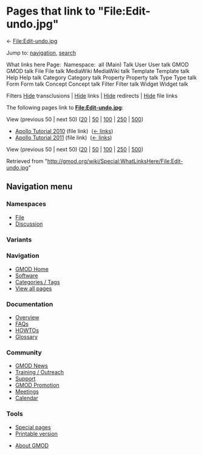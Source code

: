 <div id="mw-page-base" class="noprint">

</div>

<div id="mw-head-base" class="noprint">

</div>

<div id="content" class="mw-body" role="main">

<span id="top"></span>

<div id="mw-js-message" style="display:none;">

</div>



# <span dir="auto">Pages that link to "File:Edit-undo.jpg"</span>

<div id="bodyContent">

<div id="contentSub">

← [File:Edit-undo.jpg](/wiki/File:Edit-undo.jpg "File:Edit-undo.jpg")

</div>

<div id="jump-to-nav" class="mw-jump">

Jump to: [navigation](#mw-navigation), [search](#p-search)

</div>

<div id="mw-content-text">

What links here Page:  Namespace:  all (Main) Talk User User talk GMOD
GMOD talk File File talk MediaWiki MediaWiki talk Template Template talk
Help Help talk Category Category talk Property Property talk Type Type
talk Form Form talk Concept Concept talk Filter Filter talk Widget
Widget talk

Filters
[Hide](/mediawiki/index.php?title=Special:WhatLinksHere/File:Edit-undo.jpg&hidetrans=1 "Special:WhatLinksHere/File:Edit-undo.jpg")
transclusions \|
[Hide](/mediawiki/index.php?title=Special:WhatLinksHere/File:Edit-undo.jpg&hidelinks=1 "Special:WhatLinksHere/File:Edit-undo.jpg")
links \|
[Hide](/mediawiki/index.php?title=Special:WhatLinksHere/File:Edit-undo.jpg&hideredirs=1 "Special:WhatLinksHere/File:Edit-undo.jpg")
redirects \|
[Hide](/mediawiki/index.php?title=Special:WhatLinksHere/File:Edit-undo.jpg&hideimages=1 "Special:WhatLinksHere/File:Edit-undo.jpg")
file links

The following pages link to
**[File:Edit-undo.jpg](/wiki/File:Edit-undo.jpg "File:Edit-undo.jpg")**:

View (previous 50 \| next 50)
([20](/mediawiki/index.php?title=Special:WhatLinksHere/File:Edit-undo.jpg&limit=20 "Special:WhatLinksHere/File:Edit-undo.jpg")
\|
[50](/mediawiki/index.php?title=Special:WhatLinksHere/File:Edit-undo.jpg&limit=50 "Special:WhatLinksHere/File:Edit-undo.jpg")
\|
[100](/mediawiki/index.php?title=Special:WhatLinksHere/File:Edit-undo.jpg&limit=100 "Special:WhatLinksHere/File:Edit-undo.jpg")
\|
[250](/mediawiki/index.php?title=Special:WhatLinksHere/File:Edit-undo.jpg&limit=250 "Special:WhatLinksHere/File:Edit-undo.jpg")
\|
[500](/mediawiki/index.php?title=Special:WhatLinksHere/File:Edit-undo.jpg&limit=500 "Special:WhatLinksHere/File:Edit-undo.jpg"))

- [Apollo Tutorial
  2010](/wiki/Apollo_Tutorial_2010 "Apollo Tutorial 2010") (file link) ‎
  <span class="mw-whatlinkshere-tools">([←
  links](/mediawiki/index.php?title=Special:WhatLinksHere&target=Apollo+Tutorial+2010 "Special:WhatLinksHere"))</span>
- [Apollo Tutorial
  2011](/wiki/Apollo_Tutorial_2011 "Apollo Tutorial 2011") (file link) ‎
  <span class="mw-whatlinkshere-tools">([←
  links](/mediawiki/index.php?title=Special:WhatLinksHere&target=Apollo+Tutorial+2011 "Special:WhatLinksHere"))</span>

View (previous 50 \| next 50)
([20](/mediawiki/index.php?title=Special:WhatLinksHere/File:Edit-undo.jpg&limit=20 "Special:WhatLinksHere/File:Edit-undo.jpg")
\|
[50](/mediawiki/index.php?title=Special:WhatLinksHere/File:Edit-undo.jpg&limit=50 "Special:WhatLinksHere/File:Edit-undo.jpg")
\|
[100](/mediawiki/index.php?title=Special:WhatLinksHere/File:Edit-undo.jpg&limit=100 "Special:WhatLinksHere/File:Edit-undo.jpg")
\|
[250](/mediawiki/index.php?title=Special:WhatLinksHere/File:Edit-undo.jpg&limit=250 "Special:WhatLinksHere/File:Edit-undo.jpg")
\|
[500](/mediawiki/index.php?title=Special:WhatLinksHere/File:Edit-undo.jpg&limit=500 "Special:WhatLinksHere/File:Edit-undo.jpg"))

</div>

<div class="printfooter">

Retrieved from
"<http://gmod.org/wiki/Special:WhatLinksHere/File:Edit-undo.jpg>"

</div>

<div id="catlinks" class="catlinks catlinks-allhidden">

</div>

<div class="visualClear">

</div>

</div>

</div>

<div id="mw-navigation">

## Navigation menu

<div id="mw-head">



<div id="left-navigation">

<div id="p-namespaces" class="vectorTabs" role="navigation"
aria-labelledby="p-namespaces-label">

### Namespaces

- <span id="ca-nstab-image"><a href="/wiki/File:Edit-undo.jpg" accesskey="c"
  title="View the file page [c]">File</a></span>
- <span id="ca-talk"><a
  href="/mediawiki/index.php?title=File_talk:Edit-undo.jpg&amp;action=edit&amp;redlink=1"
  accesskey="t"
  title="Discussion about the content page [t]">Discussion</a></span>

</div>

<div id="p-variants" class="vectorMenu emptyPortlet" role="navigation"
aria-labelledby="p-variants-label">

### 

### Variants[](#)

<div class="menu">

</div>

</div>

</div>





</div>

</div>

</div>

<div id="mw-panel">

<div id="p-logo" role="banner">

<a href="/wiki/Main_Page"
style="background-image: url(http://gmod.org/images/GMOD-cogs.png);"
title="Visit the main page"></a>

</div>

<div id="p-Navigation" class="portal" role="navigation"
aria-labelledby="p-Navigation-label">

### Navigation

<div class="body">

- <span id="n-GMOD-Home">[GMOD Home](/wiki/Main_Page)</span>
- <span id="n-Software">[Software](/wiki/GMOD_Components)</span>
- <span id="n-Categories-.2F-Tags">[Categories /
  Tags](/wiki/Categories)</span>
- <span id="n-View-all-pages">[View all
  pages](/wiki/Special:AllPages)</span>

</div>

</div>

<div id="p-Documentation" class="portal" role="navigation"
aria-labelledby="p-Documentation-label">

### Documentation

<div class="body">

- <span id="n-Overview">[Overview](/wiki/Overview)</span>
- <span id="n-FAQs">[FAQs](/wiki/Category:FAQ)</span>
- <span id="n-HOWTOs">[HOWTOs](/wiki/Category:HOWTO)</span>
- <span id="n-Glossary">[Glossary](/wiki/Glossary)</span>

</div>

</div>

<div id="p-Community" class="portal" role="navigation"
aria-labelledby="p-Community-label">

### Community

<div class="body">

- <span id="n-GMOD-News">[GMOD News](/wiki/GMOD_News)</span>
- <span id="n-Training-.2F-Outreach">[Training /
  Outreach](/wiki/Training_and_Outreach)</span>
- <span id="n-Support">[Support](/wiki/Support)</span>
- <span id="n-GMOD-Promotion">[GMOD
  Promotion](/wiki/GMOD_Promotion)</span>
- <span id="n-Meetings">[Meetings](/wiki/Meetings)</span>
- <span id="n-Calendar">[Calendar](/wiki/Calendar)</span>

</div>

</div>

<div id="p-tb" class="portal" role="navigation"
aria-labelledby="p-tb-label">

### Tools

<div class="body">

- <span id="t-specialpages"><a href="/wiki/Special:SpecialPages" accesskey="q"
  title="A list of all special pages [q]">Special pages</a></span>
- <span id="t-print"><a
  href="/mediawiki/index.php?title=Special:WhatLinksHere/File:Edit-undo.jpg&amp;printable=yes"
  rel="alternate" accesskey="p"
  title="Printable version of this page [p]">Printable version</a></span>

</div>

</div>

</div>

</div>

<div id="footer" role="contentinfo">

- <span id="footer-places-about">[About
  GMOD](/wiki/GMOD:About "GMOD:About")</span>

<!-- -->






</div>
